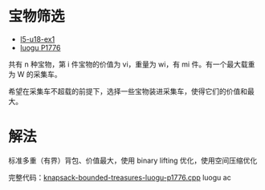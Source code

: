 # 宝物筛选

- [l5-u18-ex1](https://oj.youdao.com/course/37/288/1#/1/14366)
- [luogu P1776](https://www.luogu.com.cn/problem/P1776)

共有 n 种宝物，第 i 件宝物的价值为 vi，重量为 wi，有 mi 件。有一个最大载重为 W 的采集车。

希望在采集车不超载的前提下，选择一些宝物装进采集车，使得它们的价值和最大。

# 解法

标准多重（有界）背包、价值最大，使用 binary lifting 优化，使用空间压缩优化

完整代码：[knapsack-bounded-treasures-luogu-p1776.cpp](code/knapsack-bounded-treasures-luogu-p1776.cpp) luogu ac

